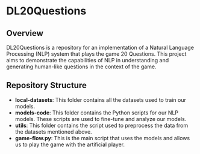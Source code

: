 # DL20Questions

## Overview
DL20Questions is a repository for an implementation of a Natural Language Processing (NLP) system that plays the game 20 Questions. This project aims to demonstrate the capabilities of NLP in understanding and generating human-like questions in the context of the game.

## Repository Structure
- **local-datasets**: This folder contains all the datasets used to train our models.
- **models-code**: This folder contains the Python scripts for our NLP models. These scripts are used to fine-tune and analyze our models.
- **utils**: This folder contains the script used to preprocess the data from the datasets mentioned above.
- **game-flow.py**: This is the main script that uses the models and allows us to play the game with the artificial player.

